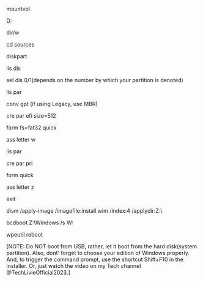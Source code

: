 mountvol

D:

dir/w

cd sources

diskpart

lis dis

sel dis 0/1(depends on the number by which your partition is denoted)

lis par

conv gpt (if using Legacy, use MBR)

cre par efi size=512

form fs=fat32 quick

ass letter w

lis par

cre par pri

form quick

ass letter z

exit

dism /apply-image /imagefile:install.wim /index:4 /applydir:Z:\

bcdboot Z:\Windows /s W:

wpeutil reboot

[NOTE: Do NOT boot from USB, rather, let it boot from the hard disk(system partition).
Also, dont' forget to choose your edition of Windows properly. And, to trigger the
command prompt, use the shortcut Shift+F10 in the installer. Or, just watch the video on my 
Tech channel @TechLivieOfficial2023.]
